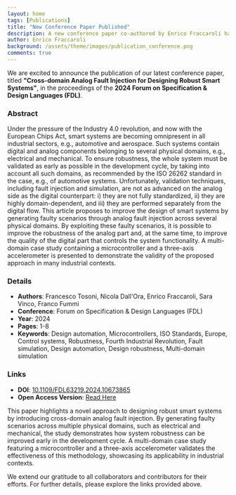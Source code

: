 ```yaml
---
layout: home
tags: [Publications]
title: "New Conference Paper Published"
description: A new conference paper co-authored by Enrico Fraccaroli has been published in the proceedings of the 2024 Forum on Specification & Design Languages (FDL).
author: Enrico Fraccaroli
background: /assets/theme/images/publication_conference.png
comments: true
---
```


We are excited to announce the publication of our latest conference paper,
titled **"Cross-domain Analog Fault Injection for Designing Robust Smart
Systems"**, in the proceedings of the **2024 Forum on Specification & Design
Languages (FDL)**.

### Abstract

Under the pressure of the Industry 4.0 revolution, and now with the European
Chips Act, smart systems are becoming omnipresent in all industrial sectors,
e.g., automotive and aerospace. Such systems contain digital and analog
components belonging to several physical domains, e.g., electrical and
mechanical. To ensure robustness, the whole system must be validated as early as
possible in the development cycle, by taking into account all such domains, as
recommended by the ISO 26262 standard in the case, e.g., of automotive systems.
Unfortunately, validation techniques, including fault injection and simulation,
are not as advanced on the analog side as the digital counterpart: i) they are
not fully standardized, ii) they are highly domain-dependent, and iii) they are
performed separately from the digital flow. This article proposes to improve the
design of smart systems by generating faulty scenarios through analog fault
injection across several physical domains. By exploiting these faulty scenarios,
it is possible to improve the robustness of the analog part and, at the same
time, to improve the quality of the digital part that controls the system
functionality. A multi-domain case study containing a microcontroller and a
three-axis accelerometer is presented to demonstrate the validity of the
proposed approach in many industrial contexts.

### Details

- **Authors**: Francesco Tosoni, Nicola Dall'Ora, Enrico Fraccaroli, Sara Vinco, Franco Fummi
- **Conference**: Forum on Specification & Design Languages (FDL)
- **Year**: 2024
- **Pages**: 1-8
- **Keywords**: Design automation, Microcontrollers, ISO Standards, Europe, Control systems, Robustness, Fourth Industrial Revolution, Fault simulation, Design automation, Design robustness, Multi-domain simulation

### Links

- **DOI**: [10.1109/FDL63219.2024.10673865](https://doi.org/10.1109/FDL63219.2024.10673865)  
- **Open Access Version**: [Read Here](https://iris.univr.it/retrieve/8c72de0b-470c-48f6-8640-084afcc509d1/OPEN__2024__FDL__Cross_domain_Analog_Fault_Injection_for_Designing_Robust_Smart_Systems.pdf)

This paper highlights a novel approach to designing robust smart systems by
introducing cross-domain analog fault injection. By generating faulty scenarios
across multiple physical domains, such as electrical and mechanical, the study
demonstrates how system robustness can be improved early in the development
cycle. A multi-domain case study featuring a microcontroller and a three-axis
accelerometer validates the effectiveness of this methodology, showcasing its
applicability in industrial contexts.

We extend our gratitude to all collaborators and contributors for their efforts.
For further details, please explore the links provided above.
